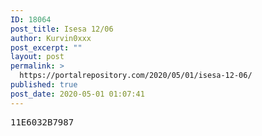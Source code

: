 ```yaml
---
ID: 18064
post_title: Isesa 12/06
author: Kurvin0xxx
post_excerpt: ""
layout: post
permalink: >
  https://portalrepository.com/2020/05/01/isesa-12-06/
published: true
post_date: 2020-05-01 01:07:41
---
```

<pre>11E6032B7987</pre>